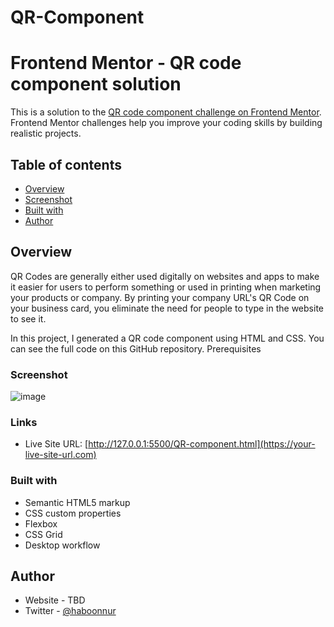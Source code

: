 # QR-Component
# Frontend Mentor - QR code component solution

This is a solution to the [QR code component challenge on Frontend Mentor](https://www.frontendmentor.io/challenges/qr-code-component-iux_sIO_H). Frontend Mentor challenges help you improve your coding skills by building realistic projects. 

## Table of contents

- [Overview](#overview)
- [Screenshot](#screenshot)
- [Built with](#built-with)
- [Author](#author)

## Overview
QR Codes are generally either used digitally on websites and apps to make it easier for users to perform something or used in printing when marketing your products or company. By printing your company URL's QR Code on your business card, you eliminate the need for people to type in the website to see it.

In this project, I generated a QR code component using HTML and CSS. You can see the full code on this GitHub repository. 
Prerequisites
### Screenshot

![![image](https://user-images.githubusercontent.com/62407318/155366267-458cd5e5-5a7f-42d6-9ae7-f2a7bab6315c.png)
](./screenshot.jpg)

### Links

- Live Site URL: [http://127.0.0.1:5500/QR-component.html](https://your-live-site-url.com)
### Built with

- Semantic HTML5 markup
- CSS custom properties
- Flexbox
- CSS Grid
- Desktop workflow

## Author

- Website - TBD
- Twitter - [@haboonnur](https://www.twitter.com/haboonnur)

